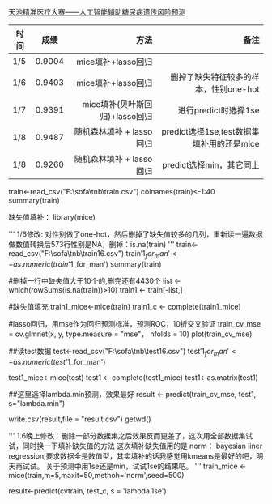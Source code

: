 [天池精准医疗大赛——人工智能辅助糖尿病遗传风险预测](https://tianchi.aliyun.com/competition/introduction.htm?spm=5176.100068.5678.1.53bde188MOYKlg&raceId=231638)

| 时间       | 成绩           | 方法  | 备注 |
| ------------- |:-------------:| -----:|-----:|
| 1/5     | 0.9004 | mice填补+lasso回归 | |
| 1/6     | 0.9403  |   mice填补+lasso回归 | 删掉了缺失特征较多的样本，性别one-hot |
| 1/7 |     0.9391  |  mice填补(贝叶斯回归)+lasso回归 | 进行predict时选择1se |
| 1/8 | 0.9487 | 随机森林填补 + lasso回归 | predict选择1se,test数据集填补用的还是mice |
| 1/8 | 0.9260 | 随机森林填补 + lasso回归 | predict选择min，其它同上 |

train<-read_csv("F:\\sofa\\tnb\\train.csv")
colnames(train)<-1:40
summary(train)

缺失值填补：
library(mice)

'''
1/6修改:
对性别做了one-hot，然后删掉了缺失值较多的几列，重新读一遍数据
做数值转换后573行性别是NA，删掉：is.na(train)
'''
train<-read_csv("F:\\sofa\\tnb\\train16.csv")
train$'1_for_man'<-as.numeric(train$'1_for_man')
summary(train)

#删掉一行中缺失值大于10个的,删完还有4430个
list <- which(rowSums(is.na(train))>10)
train1 <- train[-list,]

#缺失值填充
train1_mice<-mice(train)
train1_c <- complete(train1_mice)

#lasso回归，用mse作为回归预测标准，预测ROC，10折交叉验证
train_cv_mse = cv.glmnet(x, y,  type.measure = "mse"， nfolds = 10)
plot(train_cv_mse)



##读test数据
test<-read_csv("F:\\sofa\\tnb\\test16.csv")
test$'1_for_man'<-as.numeric(test$'1_for_man')

test1_mice<-mice(test)
test1 <- complete(test1_mice)
test1<-as.matrix(test1)

##这里选择lambda.min预测，效果最好
result <- predict(train_cv_mse, test1, s="lambda.min")

write.csv(result,file = "result.csv")
getwd()

'''
1.6晚上修改：删除一部分数据集之后效果反而更差了，这次用全部数据集试试，同时换一下填补缺失值的方法
这次填补缺失值用的是 norm： bayesian liner regression,要求数据全是数值型，其实填补的话我感觉用kmeans是最好的吧，明天再试试。
关于预测中用1se还是min，试试1se的结果吧。
'''
train_mice <- mice(train,m=5,maxit=50,methoh='norm',seed=500)

result<-predict(cvtrain, test_c, s = 'lambda.1se')
